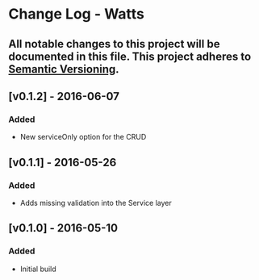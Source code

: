 # Change Log - Watts
All notable changes to this project will be documented in this file.
This project adheres to [Semantic Versioning](http://semver.org/).
----

## [v0.1.2] - 2016-06-07
### Added
- New serviceOnly option for the CRUD

## [v0.1.1] - 2016-05-26
### Added
- Adds missing validation into the Service layer

## [v0.1.0] - 2016-05-10
### Added
- Initial build
